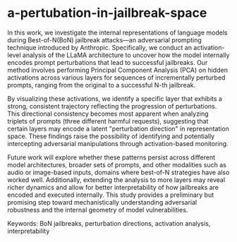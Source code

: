 # a-pertubation-in-jailbreak-space
In this work, we investigate the internal representations of language models during Best-of-N(BoN) jailbreak attacks—an adversarial prompting technique introduced by Anthropic. Specifically, we conduct an activation-level analysis of the LLaMA architecture to uncover how the model internally encodes prompt perturbations that lead to successful jailbreaks. Our method involves performing Principal Component Analysis (PCA) on hidden activations across various layers for sequences of incrementally perturbed prompts, ranging from the original to a successful N-th jailbreak. 

By visualizing these activations, we identify a specific layer that exhibits a strong, consistent trajectory reflecting the progression of perturbations. This directional consistency becomes most apparent when analyzing triplets of prompts (three different harmful requests), suggesting that certain layers may encode a latent "perturbation direction" in representation space. These findings raise the possibility of identifying and potentially intercepting adversarial manipulations through activation-based monitoring.

Future work will explore whether these patterns persist across different model architectures, broader sets of prompts, and other modalities such as audio or image-based inputs, domains where best-of-N strategies have also worked well. Additionally, extending the analysis to more layers may reveal richer dynamics and allow for better interpretability of how jailbreaks are encoded and executed internally. This study provides a preliminary but promising step toward mechanistically understanding adversarial robustness and the internal geometry of model vulnerabilities.

Keywords: BoN jailbreaks, perturbation directions, activation analysis, interpretability
